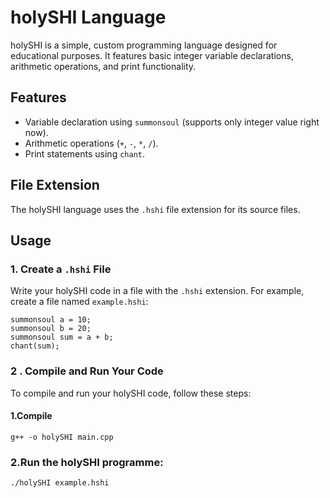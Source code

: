 # holySHI Language
holySHI is a simple, custom programming language designed for educational purposes. It features basic integer variable declarations, arithmetic operations, and print functionality.


## Features

- Variable declaration using `summonsoul` (supports only integer value right now).
- Arithmetic operations (`+`, `-`, `*`, `/`).
- Print statements using `chant`.

## File Extension

The holySHI language uses the `.hshi` file extension for its source files.

## Usage
### 1. Create a `.hshi` File
Write your holySHI code in a file with the `.hshi` extension. For example, create a file named `example.hshi`:
```plaintext
summonsoul a = 10;
summonsoul b = 20;
summonsoul sum = a + b;
chant(sum);
```
### 2 . Compile and Run Your Code
To compile and run your holySHI code, follow these steps:
#### 1.Compile 
```plaintext
g++ -o holySHI main.cpp
```
### 2.Run the holySHI programme:
```plaintext
./holySHI example.hshi
```









